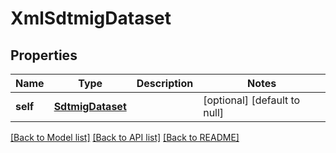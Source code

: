 # XmlSdtmigDataset

## Properties
Name | Type | Description | Notes
------------ | ------------- | ------------- | -------------
**self** | [**SdtmigDataset**](SdtmigDataset.md) |  | [optional] [default to null]

[[Back to Model list]](../README.md#documentation-for-models) [[Back to API list]](../README.md#documentation-for-api-endpoints) [[Back to README]](../README.md)


